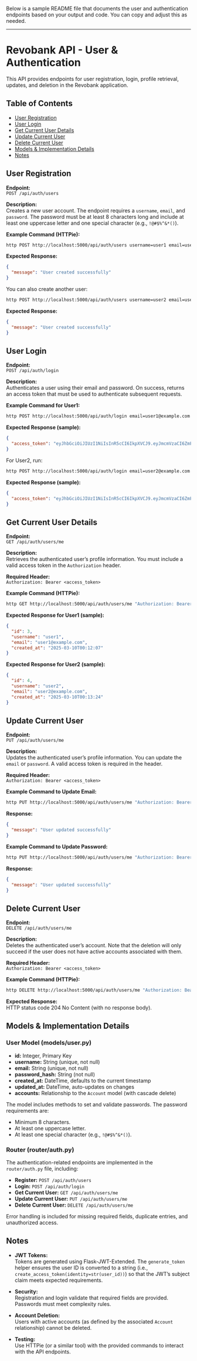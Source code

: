 Below is a sample README file that documents the user and authentication endpoints based on your output and code. You can copy and adjust this as needed.

---

# Revobank API - User & Authentication

This API provides endpoints for user registration, login, profile retrieval, updates, and deletion in the Revobank application.

## Table of Contents

- [User Registration](#user-registration)
- [User Login](#user-login)
- [Get Current User Details](#get-current-user-details)
- [Update Current User](#update-current-user)
- [Delete Current User](#delete-current-user)
- [Models & Implementation Details](#models--implementation-details)
- [Notes](#notes)

## User Registration

**Endpoint:**  
`POST /api/auth/users`

**Description:**  
Creates a new user account. The endpoint requires a `username`, `email`, and `password`. The password must be at least 8 characters long and include at least one uppercase letter and one special character (e.g., `!@#$%^&*()`).

**Example Command (HTTPie):**

```bash
http POST http://localhost:5000/api/auth/users username=user1 email=user1@example.com password=SecurePass123!
```

**Expected Response:**

```json
{
  "message": "User created successfully"
}
```

You can also create another user:

```bash
http POST http://localhost:5000/api/auth/users username=user2 email=user2@example.com password=AnotherPass123!
```

**Expected Response:**

```json
{
  "message": "User created successfully"
}
```

## User Login

**Endpoint:**  
`POST /api/auth/login`

**Description:**  
Authenticates a user using their email and password. On success, returns an access token that must be used to authenticate subsequent requests.

**Example Command for User1:**

```bash
http POST http://localhost:5000/api/auth/login email=user1@example.com password=SecurePass123!
```

**Expected Response (sample):**

```json
{
  "access_token": "eyJhbGciOiJIUzI1NiIsInR5cCI6IkpXVCJ9.eyJmcmVzaCI6ZmFsc2UsImlhdCI6MTc0MTU0MDQ4MSwianRpIjoiZTU4NmI0NjQtMWI0NS00Y2Y5LTkyYzEtMjU2MmViMjdkZjRhIiwidHlwZSI6ImFjY2VzcyIsInN1YiI6MywibmJmIjoxNzQxNTQwNDgxLCJjc3JmIjoiYmIyOGMyN2YtZjMxNi00MWMzLTgwN2YtZDVmNTg2ZWQ0YjgwIiwiZXhwIjoxNzQxNTQxMzgxfQ.i87_-HyGtK3yywxcYedqmUegQz1rPuwyNsQ1HnzTjX8"
}
```

For User2, run:

```bash
http POST http://localhost:5000/api/auth/login email=user2@example.com password=AnotherPass123!
```

**Expected Response (sample):**

```json
{
  "access_token": "eyJhbGciOiJIUzI1NiIsInR5cCI6IkpXVCJ9.eyJmcmVzaCI6ZmFsc2UsImlhdCI6MTc0MTU0MDUxNiwianRpIjoiNjBmNzA0MWItNzBiMi00YTNkLTk2MTAtZDAzYTcyMmI0MDU4IiwidHlwZSI6ImFjY2VzcyIsInN1YiI6NCwibmJmIjoxNzQxNTQwNTE2LCJjc3JmIjoiMGM4ZTIzMGMtNmU4YS00M2ZlLWEwZWMtYWY1Mjg0NzRmOTQyIiwiZXhwIjoxNzQxNTQxNDE2fQ.4DMfXXgQ9hLNMeOW1PXySw403YjFOy3KNfiha0h8YuE"
}
```

## Get Current User Details

**Endpoint:**  
`GET /api/auth/users/me`

**Description:**  
Retrieves the authenticated user’s profile information. You must include a valid access token in the `Authorization` header.

**Required Header:**  
`Authorization: Bearer <access_token>`

**Example Command (HTTPie):**

```bash
http GET http://localhost:5000/api/auth/users/me "Authorization: Bearer <TOKEN>"
```

**Expected Response for User1 (sample):**

```json
{
  "id": 3,
  "username": "user1",
  "email": "user1@example.com",
  "created_at": "2025-03-10T00:12:07"
}
```

**Expected Response for User2 (sample):**

```json
{
  "id": 4,
  "username": "user2",
  "email": "user2@example.com",
  "created_at": "2025-03-10T00:13:24"
}
```

## Update Current User

**Endpoint:**  
`PUT /api/auth/users/me`

**Description:**  
Updates the authenticated user’s profile information. You can update the `email` or `password`. A valid access token is required in the header.

**Required Header:**  
`Authorization: Bearer <access_token>`

**Example Command to Update Email:**

```bash
http PUT http://localhost:5000/api/auth/users/me "Authorization: Bearer <TOKEN>" email=newuser1@gmail.com
```

**Response:**

```json
{
  "message": "User updated successfully"
}
```

**Example Command to Update Password:**

```bash
http PUT http://localhost:5000/api/auth/users/me "Authorization: Bearer <TOKEN>" password=UpdatedPass123!
```

**Response:**

```json
{
  "message": "User updated successfully"
}
```

## Delete Current User

**Endpoint:**  
`DELETE /api/auth/users/me`

**Description:**  
Deletes the authenticated user’s account. Note that the deletion will only succeed if the user does not have active accounts associated with them.

**Required Header:**  
`Authorization: Bearer <access_token>`

**Example Command (HTTPie):**

```bash
http DELETE http://localhost:5000/api/auth/users/me "Authorization: Bearer <TOKEN>"
```

**Expected Response:**  
HTTP status code 204 No Content (with no response body).

## Models & Implementation Details

### User Model (models/user.py)

- **id:** Integer, Primary Key
- **username:** String (unique, not null)
- **email:** String (unique, not null)
- **password_hash:** String (not null)
- **created_at:** DateTime, defaults to the current timestamp
- **updated_at:** DateTime, auto-updates on changes
- **accounts:** Relationship to the `Account` model (with cascade delete)

The model includes methods to set and validate passwords. The password requirements are:

- Minimum 8 characters.
- At least one uppercase letter.
- At least one special character (e.g., `!@#$%^&*()`).

### Router (router/auth.py)

The authentication-related endpoints are implemented in the `router/auth.py` file, including:

- **Register:** `POST /api/auth/users`
- **Login:** `POST /api/auth/login`
- **Get Current User:** `GET /api/auth/users/me`
- **Update Current User:** `PUT /api/auth/users/me`
- **Delete Current User:** `DELETE /api/auth/users/me`

Error handling is included for missing required fields, duplicate entries, and unauthorized access.

## Notes

- **JWT Tokens:**  
  Tokens are generated using Flask-JWT-Extended. The `generate_token` helper ensures the user ID is converted to a string (i.e., `create_access_token(identity=str(user_id))`) so that the JWT’s subject claim meets expected requirements.

- **Security:**  
  Registration and login validate that required fields are provided. Passwords must meet complexity rules.

- **Account Deletion:**  
  Users with active accounts (as defined by the associated `Account` relationship) cannot be deleted.

- **Testing:**  
  Use HTTPie (or a similar tool) with the provided commands to interact with the API endpoints.
